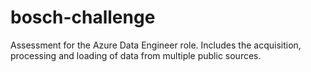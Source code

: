 # bosch-challenge
Assessment for the Azure Data Engineer role. Includes the acquisition, processing and loading of data from multiple public sources.
